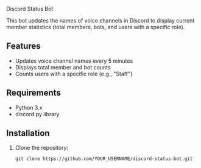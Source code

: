  Discord Status Bot

This bot updates the names of voice channels in Discord to display current member statistics (total members, bots, and users with a specific role).

## Features
- Updates voice channel names every 5 minutes
- Displays total member and bot counts
- Counts users with a specific role (e.g., "Staff")

## Requirements
- Python 3.x
- discord.py library

## Installation

1. Clone the repository:
   ```bash
   git clone https://github.com/YOUR_USERNAME/discord-status-bot.git
